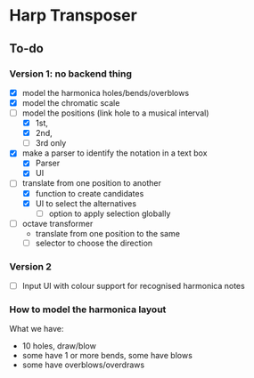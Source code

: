 # Harp Transposer

## To-do

### Version 1: no backend thing

- [x] model the harmonica holes/bends/overblows
- [x] model the chromatic scale
- [ ] model the positions (link hole to a musical interval)
  - [x] 1st,
  - [x] 2nd,
  - [ ] 3rd only
- [x] make a parser to identify the notation in a text box
  - [x] Parser
  - [x] UI
- [ ] translate from one position to another
  - [x] function to create candidates
  - [x] UI to select the alternatives
    - [ ] option to apply selection globally
- [ ] octave transformer
  - translate from one position to the same
  - [ ] selector to choose the direction

### Version 2

- [ ] Input UI with colour support for recognised harmonica notes

### How to model the harmonica layout

What we have:

- 10 holes, draw/blow
- some have 1 or more bends, some have blows
- some have overblows/overdraws
